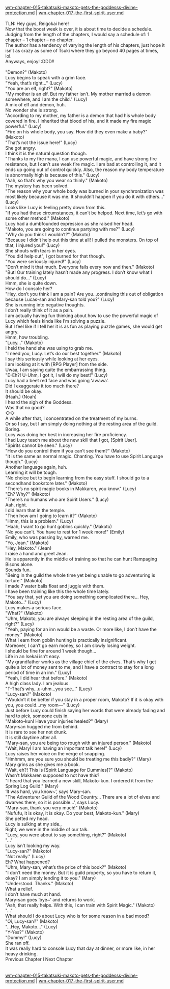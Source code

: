 [wm-chapter-015-takatsuki-makoto-gets-the-goddesss-divine-protection.md](./wm-chapter-015-takatsuki-makoto-gets-the-goddesss-divine-protection.md) | [wm-chapter-017-the-first-spirit-user.md](./wm-chapter-017-the-first-spirit-user.md) <br/>
<br/>
TLN: Hey guys, Reigokai here!<br/>
Now that the boost week is over, it is about time to decide a schedule. Judging from the length of the chapters, I would say a schedule of: 1 chapter – 1 chapter – no chapter.<br/>
The author has a tendency of varying the length of his chapters, just hope it isn’t as crazy as some of Tsuki where they go beyond 40 pages at times, lol.<br/>
Anyways, enjoy! :DDD!!<br/>
<br/>
"Demon?" (Makoto)<br/>
Lucy begins to speak with a grim face.<br/>
"Yeah, that’s right…" (Lucy)<br/>
"You are an elf, right?" (Makoto)<br/>
"My mother is an elf. But my father isn’t. My mother married a demon somewhere, and I am the child." (Lucy)<br/>
A mix of elf and demon, huh.<br/>
No wonder she is strong.<br/>
"According to my mother, my father is a demon that had his whole body covered in fire. I inherited that blood of his, and it made my fire magic powerful." (Lucy)<br/>
"Fire on his whole body, you say. How did they even make a baby?" (Makoto)<br/>
"That’s not the issue here!" (Lucy)<br/>
She got angry.<br/>
I think it is the natural question though.<br/>
"Thanks to my fire mana, I can use powerful magic, and have strong fire resistance, but I can’t use weak fire magic. I am bad at controlling it, and it ends up going out of control quickly. Also, the reason my body temperature is abnormally high is because of this." (Lucy)<br/>
"Aah, so that’s why you wear so thinly." (Makoto)<br/>
The mystery has been solved.<br/>
"The reason why your whole body was burned in your synchronization was most likely because it was me. It shouldn’t happen if you do it with others…" (Lucy)<br/>
Looks like Lucy is feeling pretty down from this.<br/>
"If you had those circumstances, it can’t be helped. Next time, let’s go with some other method." (Makoto)<br/>
Lucy had a dumbfounded expression as she raised her head.<br/>
"Makoto, you are going to continue partying with me?" (Lucy)<br/>
"Why do you think I wouldn’t?" (Makoto)<br/>
"Because I didn’t help out this time at all! I pulled the monsters. On top of that, I injured you!" (Lucy)<br/>
She shouts with tears in her eyes.<br/>
"You did help out", I got burned for that though.<br/>
"You were seriously injured!" (Lucy)<br/>
"Don’t mind it that much. Everyone fails every now and then." (Makoto)<br/>
"But! Our training lately hasn’t made any progress. I don’t know what I should do…" (Lucy)<br/>
Hmm, she is quite down.<br/>
How do I console her?<br/>
"Hey, don’t you think I am a pain? Are you…continuing this out of obligation because Lucas-san and Mary-san told you?" (Lucy)<br/>
She is running into negative thoughts.<br/>
I don’t really think of it as a pain.<br/>
I am actually having fun thinking about how to use the powerful magic of Lucy which feels kinda like I’m solving a puzzle.<br/>
But I feel like if I tell her it is as fun as playing puzzle games, she would get angry.<br/>
Hmm, how troubling.<br/>
"Lucy…" (Makoto)<br/>
I held the hand she was using to grab me.<br/>
"I need you, Lucy. Let’s do our best together." (Makoto)<br/>
I say this seriously while looking at her eyes.<br/>
I am looking at it with [RPG Player] from the side.<br/>
Uwaa, I am saying quite the embarrassing thing.<br/>
"E-Eh?! U-Uhm, I got it, I will do my best!" (Lucy)<br/>
Lucy had a beet red face and was going ‘awawa’.<br/>
Did I exaggerate it too much there?<br/>
It should be okay.<br/>
(Haah.) (Noah)<br/>
I heard the sigh of the Goddess.<br/>
Was that no good? <br/>
◇◇<br/>
A while after that, I concentrated on the treatment of my burns. <br/>
Or so I say, but I am simply doing nothing at the resting area of the guild.<br/>
Boring.<br/>
Lucy was doing her best in increasing her fire proficiency. <br/>
I had Lucy teach me about the new skill that I got, [Spirit User].<br/>
"Spirits cannot be seen." (Lucy)<br/>
"How do you control them if you can’t see them?" (Makoto)<br/>
"It is the same as normal magic. Chanting. You have to use Spirit Language though." (Lucy)<br/>
Another language again, huh.<br/>
Learning it will be tough.<br/>
"No choice but to begin learning from the easy stuff. I should go to a secondhand bookstore later." (Makoto)<br/>
"There’s no spirit magic books in Makkaren, you know." (Lucy)<br/>
"Eh? Why?" (Makoto)<br/>
"There’s no humans who are Spirit Users." (Lucy)<br/>
Aah, right.<br/>
I did learn that in the temple.<br/>
"Then how am I going to learn it?" (Makoto)<br/>
"Hmm, this is a problem." (Lucy)<br/>
"Haah, I want to go hunt goblins quickly." (Makoto)<br/>
"No you can’t. You have to rest for 1 week more!" (Emily)<br/>
Emily, who was passing by, warned me.<br/>
"Yo, Jean." (Makoto)<br/>
"Hey, Makoto." (Jean)<br/>
I raise a hand and greet Jean.<br/>
He is apparently in the middle of training so that he can hunt Rampaging Bisons alone.<br/>
Sounds fun.<br/>
"Being in the guild the whole time yet being unable to go adventuring is torture." (Makoto)<br/>
I made 7 water balls float and juggle with them.<br/>
I have been training like this the whole time lately.<br/>
"You say that, yet you are doing something complicated there… Hey, Makoto…" (Lucy)<br/>
Lucy makes a serious face.<br/>
"What?" (Makoto)<br/>
"Uhm, Makoto, you are always sleeping in the resting area of the guild, right?" (Lucy)<br/>
"Yeah, paying for an inn would be a waste. Or more like, I don’t have the money." (Makoto)<br/>
What I earn from goblin hunting is practically insignificant.<br/>
Moreover, I can’t go earn money, so I am slowly losing weight.<br/>
I should be fine for around 1 week though…<br/>
Life in an Isekai isn’t easy.<br/>
"My grandfather works as the village chief of the elves. That’s why I get quite a lot of money sent to me, and I have a contract to stay for a long period of time in an inn." (Lucy)<br/>
"Yeah, I did hear that before." (Makoto)<br/>
A high class lady. I am jealous.<br/>
"T-That’s why…u-uhm…you see…" (Lucy)<br/>
"Lucy-san?" (Makoto)<br/>
"Wouldn’t it be better if you stay in a proper room, Makoto? If it is okay with you, you could…my room—" (Lucy)<br/>
Just before Lucy could finish saying her words that were already fading and hard to pick, someone cuts in.<br/>
"Makoto-kun! Have your injuries healed?" (Mary)<br/>
Mary-san hugged me from behind.<br/>
It is rare to see her not drunk.<br/>
It is still daytime after all.<br/>
"Mary-san, you are being too rough with an injured person." (Makoto)<br/>
"Wait, Mary! I am having an important talk here!" (Lucy)<br/>
Lucy raises her voice on the verge of snapping.<br/>
"Hmhmm, are you sure you should be treating me this badly?" (Mary)<br/>
Mary grins as she gives me a book.<br/>
"Wait, eh?! This is [Spirit Language for Dummies]?" (Makoto)<br/>
Wasn’t Makkaren supposed to not have this?<br/>
"I heard that you learned a new skill, Makoto-kun. I ordered it from the Spring Log Guild." (Mary)<br/>
‘It was hard, you know~’, says Mary-san.<br/>
"The Adventurer Guild of the Wood Country… There are a lot of elves and dwarves there, so it is possible…’, says Lucy.<br/>
"Mary-san, thank you very much!" (Makoto)<br/>
"Nufufu, it is okay, it is okay. Do your best, Makoto-kun." (Mary)<br/>
She petted my head.<br/>
Lucy is sulking at my side.,<br/>
Right, we were in the middle of our talk.<br/>
"Lucy, you were about to say something, right?" (Makoto)<br/>
"…"<br/>
Lucy isn’t looking my way.<br/>
"Lucy-san?" (Makoto)<br/>
"Not really." (Lucy)<br/>
Eh? What happened?<br/>
"Uhm, Mary-san, what’s the price of this book?" (Makoto)<br/>
"I don’t need the money. But it is guild property, so you have to return it, okay? I am simply lending it to you." (Mary)<br/>
"Understood. Thanks." (Makoto)<br/>
What a relief.<br/>
I don’t have much at hand.<br/>
Mary-san goes ‘bye~’ and returns to work.<br/>
"Aah, that really helps. With this, I can train with Spirit Magic." (Makoto)<br/>
"…" <br/>
What should I do about Lucy who is for some reason in a bad mood?<br/>
"Oi, Lucy-san?" (Makoto)<br/>
"…Hey, Makoto…" (Lucy)<br/>
"Y-Yes?" (Makoto)<br/>
"Dummy!" (Lucy)<br/>
She ran off.<br/>
It was really hard to console Lucy that day at dinner, or more like, in her heavy drinking.<br/>
Previous Chapter l Next Chapter<br/>
<br/> <br/>
[wm-chapter-015-takatsuki-makoto-gets-the-goddesss-divine-protection.md](./wm-chapter-015-takatsuki-makoto-gets-the-goddesss-divine-protection.md) | [wm-chapter-017-the-first-spirit-user.md](./wm-chapter-017-the-first-spirit-user.md) <br/>
